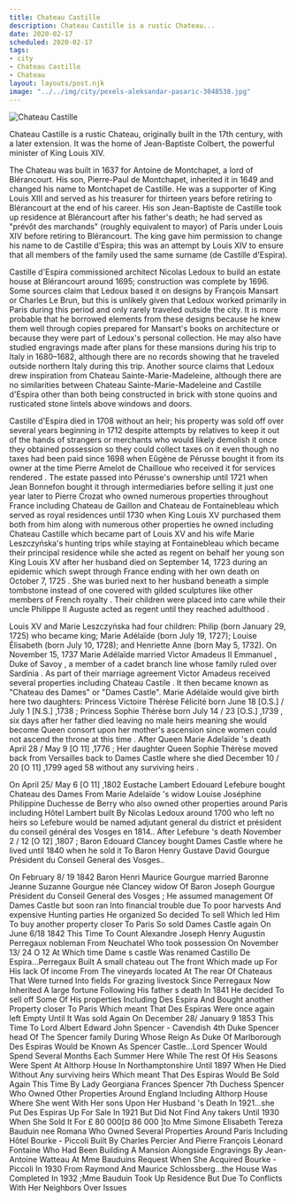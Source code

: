 ```yaml
---
title: Chateau Castille
description: Chateau Castille is a rustic Chateau...
date: 2020-02-17
scheduled: 2020-02-17
tags:
- city
- Chateau Castille
- Chateau
layout: layouts/post.njk
image: "../../img/city/pexels-aleksandar-pasaric-3048538.jpg"
---
```


![Chateau Castille](../../img/city/pexels-aleksandar-pasaric-3048538.jpg)

Chateau Castille is a rustic Chateau, originally built in the 17th century, with a later extension. It was the home of Jean-Baptiste Colbert, the powerful minister of King Louis XIV.

The Chateau was built in 1637 for Antoine de Montchapet, a lord of Blérancourt. His son, Pierre-Paul de Montchapet, inherited it in 1649 and changed his name to Montchapet de Castille. He was a supporter of King Louis XIII and served as his treasurer for thirteen years before retiring to Blérancourt at the end of his career. His son Jean-Baptiste de Castille took up residence at Blérancourt after his father's death; he had served as "prévôt des marchands" (roughly equivalent to mayor) of Paris under Louis XIV before retiring to Blérancourt. The king gave him permission to change his name to de Castille d'Espira; this was an attempt by Louis XIV to ensure that all members of the family used the same surname (de Castille d'Espira).

Castille d'Espira commissioned architect Nicolas Ledoux to build an estate house at Blérancourt around 1695; construction was complete by 1696. Some sources claim that Ledoux based it on designs by François Mansart or Charles Le Brun, but this is unlikely given that Ledoux worked primarily in Paris during this period and only rarely traveled outside the city. It is more probable that he borrowed elements from these designs because he knew them well through copies prepared for Mansart's books on architecture or because they were part of Ledoux's personal collection. He may also have studied engravings made after plans for these mansions during his trip to Italy in 1680–1682, although there are no records showing that he traveled outside northern Italy during this trip. Another source claims that Ledoux drew inspiration from Chateau Sainte-Marie-Madeleine, although there are no similarities between Chateau Sainte-Marie-Madeleine and Castille d'Espira other than both being constructed in brick with stone quoins and rusticated stone lintels above windows and doors.

Castille d'Espira died in 1708 without an heir; his property was sold off over several years beginning in 1712 despite attempts by relatives to keep it out of the hands of strangers or merchants who would likely demolish it once they obtained possession so they could collect taxes on it even though no taxes had been paid since 1698 when Eûgène de Pérusse bought it from its owner at the time Pierre Amelot de Chailloue who received it for services rendered . The estate passed into Pérusse's ownership until 1721 when Jean Bonnefon bought it through intermediaries before selling it just one year later to Pierre Crozat who owned numerous properties throughout France including Chateau de Gaillon and Chateau de Fontainebleau which served as royal residences until 1730 when King Louis XV purchased them both from him along with numerous other properties he owned including Chateau Castille which became part of Louis XV and his wife Marie Leszczyńska's hunting trips while staying at Fontainebleau which became their principal residence while she acted as regent on behalf her young son King Louis XV after her husband died on September 14, 1723 during an epidemic which swept through France ending with her own death on October 7, 1725 . She was buried next to her husband beneath a simple tombstone instead of one covered with gilded sculptures like other members of French royalty . Their children were placed into care while their uncle Philippe II Auguste acted as regent until they reached adulthood . 

Louis XV and Marie Leszczyńska had four children: Philip (born January 29, 1725) who became king; Marie Adélaïde (born July 19, 1727); Louise Élisabeth (born July 10, 1728); and Henriette Anne (born May 5, 1732). On November 15, 1737 Marie Adélaïde married Victor Amadeus II Emmanuel , Duke of Savoy , a member of a cadet branch line whose family ruled over Sardinia . As part of their marriage agreement Victor Amadeus received several properties including Chateau Castile . It then became known as "Chateau des Dames" or "Dames Castle". Marie Adélaïde would give birth here two daughters: Princess Victoire Thérèse Félicité born June 18 [O.S.] / July 1 [N.S.] ,1738 ; Princess Sophie Thérèse born July 14 / 23 [O.S.] ,1739 , six days after her father died leaving no male heirs meaning she would become Queen consort upon her mother's ascension since women could not ascend the throne at this time . After Queen Marie Adelaïde 's death April 28 / May 9 [O 11] ,1776 ; Her daughter Queen Sophie Thérèse moved back from Versailles back to Dames Castle where she died December 10 / 20 [O 11] ,1799 aged 58 without any surviving heirs . 

On April 25/ May 6 [O 11] ,1802 Eustache Lambert Edouard Lefebure bought Chateau des Dames From Marie Adelaïde 's widow Louise Joséphine Philippine Duchesse de Berry who also owned other properties around Paris including Hôtel Lambert built By Nicolas Ledoux around 1700 who left no heirs so Lefebure would be named adjutant general du district et président du conseil général des Vosges en 1814.. After Lefebure 's death November 2 / 12 [O 12] ,1807 ; Baron Edouard Clancey bought Dames Castle where he lived until 1840 when he sold it To Baron Henry Gustave David Gourgue Président du Conseil General des Vosges.. 

On February 8/ 19 1842 Baron Henri Maurice Gourgue married Baronne Jeanne Suzanne Gourgue née Clancey widow Of Baron Joseph Gourgue Président du Conseil General des Vosges ; He assumed management Of Dames Castle but soon ran Into financial trouble due To poor harvests And expensive Hunting parties He organized So decided To sell Which led Him To buy another property closer To Paris So sold Dames Castle again On June 6/18 1842 This Time To Count Alexandre Joseph Henry Augustin Perregaux nobleman From Neuchatel Who took possession On November 13/ 24 O 12 At Which time Dame s castle Was renamed Castillo De Espira...Perregaux Built A small chateau out The front Which made up For His lack Of income From The vineyards located At The rear Of Chateaus That Were turned Into fields For grazing livestock Since Perregaux Now Inherited A large fortune Following His father s death In 1841 He decided To sell off Some Of His properties Including Des Espira And Bought another Property closer To Paris Which meant That Des Espiras Were once again left Empty Until It Was sold Again On December 28/ January 9 1853 This Time To Lord Albert Edward John Spencer - Cavendish 4th Duke Spencer head Of The Spencer family During Whose Reign As Duke Of Marlborough Des Espiras Would be Known As Spencer Castle...Lord Spencer Would Spend Several Months Each Summer Here While The rest Of His Seasons Were Spent At Althorp House In Northamptonshire Until 1897 When He Died Without Any surviving heirs Which meant That Des Espiras Would Be Sold Again This Time By Lady Georgiana Frances Spencer 7th Duchess Spencer Who Owned Other Properties Around England Including Althorp House Where She went With Her sons Upon Her Husband 's Death In 1921...she Put Des Espiras Up For Sale In 1921 But Did Not Find Any takers Until 1930 When She Sold It For £ 80 000[¤ 86 000 ]to Mme Simone Elisabeth Tereza Bauduin nee Romana Who Owned Several Properties Around Paris Including Hôtel Bourke - Piccoli Built By Charles Percier And Pierre François Léonard Fontaine Who Had Been Building A Mansion Alongside Engravings By Jean-Antoine Watteau At Mme Bauduins Request When She Acquired Bourke - Piccoli In 1930 From Raymond And Maurice Schlossberg...the House Was Completed In 1932 ;Mme Bauduin Took Up Residence But Due To Conflicts With Her Neighbors Over Issues